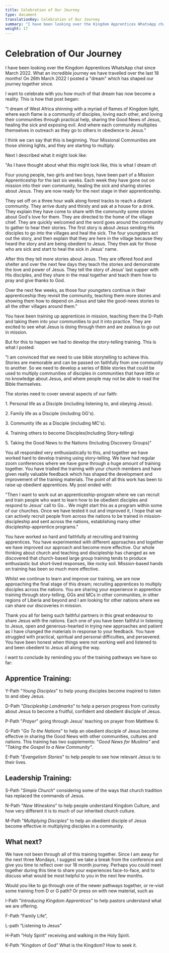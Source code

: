 ```yaml
---
title: Celebration of Our Journey
type: document
translationKey: Celebration of Our Journey
summary: "I have been looking over the Kingdom Apprentices WhatsApp chat since March 2022. What an incredible journey we have travelled over the last 18 months! On 26th March 2022 I posted a 'dream' which has shaped our journey together since."
weight: 17
---
```

# Celebration of Our Journey

I have been looking over the Kingdom Apprentices WhatsApp chat since March 2022. What an incredible journey we have travelled over the last 18 months! On 26th March 2022 I posted a "dream" which has shaped our journey together since.

I want to celebrate with you how much of that dream has now become a reality. This is how that post began:

"I dream of West Africa shinning with a myriad of flames of Kingdom light, where each flame is a community of disciples, loving each other, and loving their communities through practical help, sharing the Good News of Jesus, healing the sick and exposing evil. And where each community multiplies themselves in outreach as they go to others in obedience to Jesus."

I think we can say that this is beginning. Your Missional Communities are those shining lights, and they are starting to multiply.

Next I described what it might look like:

"As I have thought about what this might look like, this is what I dream of:

Four young people, two girls and two boys, have been part of a Mission Apprenticeship for the last six weeks. Each week they have gone out on mission into their own community, healing the sick and sharing stories about Jesus. They are now ready for the next stage in their apprenticeship.

They set off on a three hour walk along forest tracks to reach a distant community. They arrive dusty and thirsty and ask at a house for a drink. They explain they have come to share with the community some stories about God's love for them. They are directed to the home of the village chief. They are quickly welcomed and the word goes around the community to gather to hear their stories. The first story is about Jesus sending His disciples to go into the villages and heal the sick. The four youngsters act out the story, and then explain that they are here in the village because they heard the story and are being obedient to Jesus. They then ask for those who are sick and start to heal the sick in Jesus' name.

After this they tell more stories about Jesus. They are offered food and shelter and over the next few days they teach the stories and demonstrate the love and power of Jesus. They tell the story of Jesus' last supper with His disciples, and they share in the meal together and teach them how to pray and give thanks to God.

Over the next few weeks, as those four youngsters continue in their apprenticeship they revisit the community, teaching them more stories and showing them how to depend on Jesus and take the good-news stories to all the other villages around them."

You have been training up apprentices in mission, teaching them the D-Path and taking them into your communities to put it into practice. They are excited to see what Jesus is doing through them and are zealous to go out in mission.

But for this to happen we had to develop the story-telling training. This is what I posted:

"I am convinced that we need to use bible storytelling to achieve this. Stories are memorable and can be passed on faithfully from one community to another. So we need to develop a series of Bible stories that could be used to multiply communities of disciples in communities that have little or no knowledge about Jesus, and where people may not be able to read the Bible themselves.

The stories need to cover several aspects of our faith:

1\. Personal life as a Disciple (including listening to, and obeying Jesus).

2\. Family life as a Disciple (including GG's).

3\. Community life as a Disciple (including MC's).

4\. Training others to become Disciples(Including Story-telling)

5\. Taking the Good News to the Nations (Including Discovery Groups)"

You all responded very enthusiastically to this, and together we have worked hard to develop training using story-telling. We have had regular zoom conferences where we have gone through a huge amount of training together. You have trialled the training with your church members and have given really valuable feedback which has shaped the development and improvement of the training materials. The point of all this work has been to raise up obedient apprentices. My post ended with:

"Then I want to work out an apprenticeship-program where we can recruit and train people who want to learn how to be obedient disciples and respond to Jesus' call to Go... We might start this as a program within some of our churches. Once we have tested it out and improved it, I hope that we can actively recruit people from across the nations to be trained in mission-discipleship and sent across the nations, establishing many other discipleship-apprentice programs."

You have worked so hard and faithfully at recruiting and training apprentices. You have experimented with different approaches and together we have improved our approach and become more effective. Our whole thinking about church and teaching and discipleship has changed as we discovered that church-based large group training tends to produce enthusiastic but short-lived responses, like rocky soil. Mission-based hands on training has been so much more effective.

Whilst we continue to learn and improve our training, we are now approaching the final stage of this dream; recruiting apprentices to multiply disciples across the nations. You are sharing your experience in apprentice training through story-telling, GGs and MCs in other communities, in other regions of Liberia and beyond and I am looking for other nations where we can share our discoveries in mission.

Thank you all for being such faithful partners in this great endeavour to share Jesus with the nations. Each one of you have been faithful in listening to Jesus, open and generous-hearted in trying new approaches and patient as I have changed the materials in response to your feedback. You have struggled with practical, spiritual and personal difficulties, and persevered. You have been honest when things were not working well and listened to and been obedient to Jesus all along the way.

I want to conclude by reminding you of the training pathways we have so far:

## Apprentice Training:

Y-Path "*Young Disciples*" to help young disciples become inspired to listen to and obey Jesus.

D-Path "*Discipleship Landmarks*" to help a person progress from curiosity about Jesus to become a fruitful, confident and obedient disciple of Jesus.

P-Path "*Prayer*" going through Jesus' teaching on prayer from Matthew 6.

G-Path "*Go To the Nations*" to help an obedient disciple of Jesus become effective in sharing the Good News with other communities, cultures and nations. This training has two supplements: "*Good News for Muslims"* and *"Taking the Gospel to a New Community"*.

E-Path "*Evangelism Stories*" to help people to see how relevant Jesus is to their lives.

## Leadership Training:

S-Path "*Simple Church*" considering some of the ways that church tradition has replaced the commands of Jesus.

N-Path "*New Wineskins*" to help people understand Kingdom Culture, and how very different it is to much of our inherited church culture.

M-Path "*Multiplying Disciples*" to help an obedient disciple of Jesus become effective in multiplying disciples in a community.

## What next?

We have not been through all of this training together. Since I am away for the next three Mondays, I suggest we take a break from the conference and give you time to reflect over our 18 month journey. Perhaps you could meet together during this time to share your experiences face-to-face, and to discuss what would be most helpful to you in the next few months.

Would you like to go through one of the newer pathways together, or re-visit some training from D or G path? Or press on with new material, such as

I-Path "*Introducing Kingdom Apprentices*" to help pastors understand what we are offering.

F-Path “Family Life”,

L-path “Listening to Jesus”

H-Path "Holy Spirit" receiving and walking in the Holy Spirit.

K-Path “Kingdom of God” What is the Kingdom? How to seek it.
